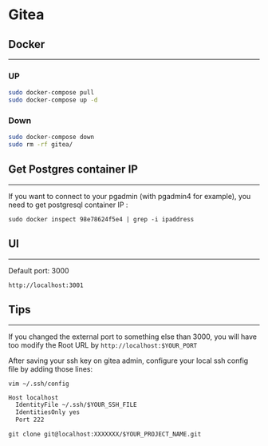# Gitea

## Docker
___

### UP

```bash
sudo docker-compose pull
sudo docker-compose up -d
```

### Down

```bash
sudo docker-compose down
sudo rm -rf gitea/
```

## Get Postgres container IP
___

If you want to connect to your pgadmin (with pgadmin4 for example), you need to get postgresql container IP :

`sudo docker inspect 98e78624f5e4 | grep -i ipaddress`

## UI
____

Default port: 3000

`http://localhost:3001`

## Tips
___

If you changed the external port to something else than 3000, you will have too modify the Root URL by `http://localhost:$YOUR_PORT`

After saving your ssh key on gitea admin, configure your local ssh config file by adding those lines:

```vim ~/.ssh/config```

```txt
Host localhost
  IdentityFile ~/.ssh/$YOUR_SSH_FILE
  IdentitiesOnly yes
  Port 222
```

```git clone git@localhost:XXXXXXX/$YOUR_PROJECT_NAME.git```
